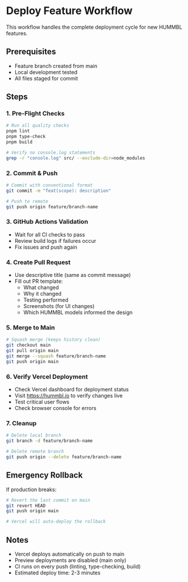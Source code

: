 # Deploy Feature Workflow

This workflow handles the complete deployment cycle for new HUMMBL features.

## Prerequisites
- Feature branch created from main
- Local development tested
- All files staged for commit

## Steps

### 1. Pre-Flight Checks
```bash
# Run all quality checks
pnpm lint
pnpm type-check
pnpm build

# Verify no console.log statements
grep -r "console.log" src/ --exclude-dir=node_modules
```

### 2. Commit & Push
```bash
# Commit with conventional format
git commit -m "feat(scope): description"

# Push to remote
git push origin feature/branch-name
```

### 3. GitHub Actions Validation
- Wait for all CI checks to pass
- Review build logs if failures occur
- Fix issues and push again

### 4. Create Pull Request
- Use descriptive title (same as commit message)
- Fill out PR template:
  - What changed
  - Why it changed
  - Testing performed
  - Screenshots (for UI changes)
  - Which HUMMBL models informed the design

### 5. Merge to Main
```bash
# Squash merge (keeps history clean)
git checkout main
git pull origin main
git merge --squash feature/branch-name
git push origin main
```

### 6. Verify Vercel Deployment
- Check Vercel dashboard for deployment status
- Visit https://hummbl.io to verify changes live
- Test critical user flows
- Check browser console for errors

### 7. Cleanup
```bash
# Delete local branch
git branch -d feature/branch-name

# Delete remote branch
git push origin --delete feature/branch-name
```

## Emergency Rollback

If production breaks:

```bash
# Revert the last commit on main
git revert HEAD
git push origin main

# Vercel will auto-deploy the rollback
```

## Notes
- Vercel deploys automatically on push to main
- Preview deployments are disabled (main only)
- CI runs on every push (linting, type-checking, build)
- Estimated deploy time: 2-3 minutes

